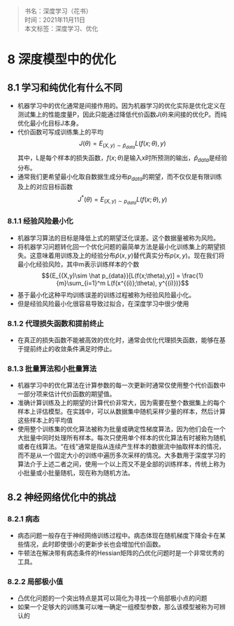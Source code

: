 >书名：深度学习（花书）    
时间：2021年11月11日      
本文标签：深度学习、优化

# 8 深度模型中的优化
## 8.1 学习和纯优化有什么不同
* 机器学习中的优化通常是间接作用的。因为机器学习的优化实际是优化定义在测试集上的性能度量P，因此只能通过降低代价函数${J(\theta)}$来间接的优化P。而纯优化最小化目标J本身。
* 代价函数可写成训练集上的平均
  $${J(\theta) = E_{(X,y)\sim \hat p_{data}}L(f(x;\theta),y)}$$
  其中，L是每个样本的损失函数，$f(x;\theta)$是输入x时所预测的输出，$\hat p_{data}$是经验分布。
* 通常我们更希望最小化取自数据生成分布${p_{data}}$的期望，而不仅仅是有限训练及上的对应目标函数
  $${J^*(\theta) = E_{(X,y)\sim  p_{data}}L(f(x;\theta),y)}$$

### 8.1.1 经验风险最小化
* 机器学习算法的目标是降低上式的期望泛化误差。这个数据量被称为风险。
* 将机器学习问题转化回一个优化问题的最简单方法是最小化训练集上的期望损失。这意味着用训练及上的经验分布${\hat p(x,y)}$替代真实分布${p(x,y)}$。现在我们将最小化经验风险，其中m表示训练样本的个数
  $${E_{(X,y)\sim \hat p_{data}}[L(f(x;\theta),y)] = \frac{1}{m}\sum_{i=1}^m L(f(x^{(i)};\theta), y^{(i)})}$$
* 基于最小化这种平均训练误差的训练过程被称为经验风险最小化。
* 但是经验风险最小化很容易导致过拟合，在深度学习中很少使用

### 8.1.2 代理损失函数和提前终止
* 在真正的损失函数不能被高效的优化时，通常会优化代理损失函数，能够在基于提前终止的收敛条件满足时停止。

### 8.1.3 批量算法和小批量算法
* 机器学习中的优化算法在计算参数的每一次更新时通常仅使用整个代价函数中一部分项来估计代价函数的期望值。
* 准确计算训练及上的期望的计算代价非常大，因为需要在整个数据集上的每个样本上评估模型。在实践中，可以从数据集中随机采样少量的样本，然后计算这些样本上的平均值
* 使用整个训练集的优化算法被称为批量或确定性梯度算法，因为他们会在一个大批量中同时处理所有样本。每次只使用单个样本的优化算法有时被称为随机或者在线算法。“在线”通常是指从连续产生样本的数据流中抽取样本的情况，而不是从一个固定大小的训练中遍历多次采样的情况。大多数用于深度学习的算法介于上述二者之间，使用一个以上而又不是全部的训练样本，传统上称为小批量或小批量随机，现在称为随机方法。

## 8.2 神经网络优化中的挑战

### 8.2.1 病态
* 病态问题一般存在于神经网络训练过程中。病态体现在随机梯度下降会卡在某些情况，此时即使很小的更新步长也会增加代价函数。
* 牛顿法在解决带有病态条件的Hessian矩阵的凸优化问题时是一个非常优秀的工具。

### 8.2.2 局部极小值
* 凸优化问题的一个突出特点是其可以简化为寻找一个局部极小点的问题
* 如果一个足够大的训练集可以唯一确定一组模型参数，那么该模型被称为可辨认的